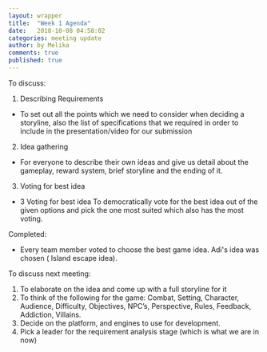 ```yaml
---
layout: wrapper
title:  "Week 1 Agenda"
date:   2018-10-08 04:58:02
categories: meeting update
author: by Melika
comments: true
published: true
---
```


To discuss:
1. Describing Requirements
  * To set out all the points which we need to consider when deciding a storyline, also the list of specifications that we required in order to include in the presentation/video for our submission
2. Idea gathering
  * For everyone to describe their own ideas and give us detail about the gameplay, reward system, brief storyline and the ending of it.
3. Voting for best idea
  * 3	Voting for best idea	To democratically vote for the best idea out of the given options and pick the one most suited which also has the most voting. 
  
  
Completed:

* Every team member voted to choose the best game idea. Adi's idea was chosen ( Island escape idea).

To discuss next meeting:

1. To elaborate on the idea and come up with a full storyline for it
2. To think of the following for the game: Combat, Setting, Character, Audience, Difficulty, Objectives, NPC’s, Perspective, Rules, Feedback, Addiction, Villains. 
3. Decide on the platform, and engines to use for development.
4. Pick a leader for the requirement analysis stage (which is what we are in now) 
  
